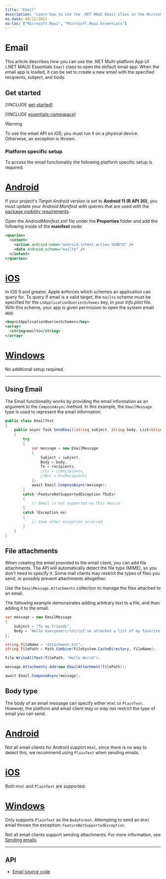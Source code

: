```yaml
---
title: "Email"
description: "Learn how to use the .NET MAUI Email class in the Microsoft.Maui.Essentials namespace to open the default email application. The subject, body, and recipients of email can be set."
ms.date: 08/12/2021
no-loc: ["Microsoft.Maui", "Microsoft.Maui.Essentials"]
---
```


# Email

This article describes how you can use the .NET Multi-platform App UI (.NET MAUI) Essentials `Email` class to open the default email app. When the email app is loaded, it can be set to create a new email with the specified recipients, subject, and body.

## Get started

[!INCLUDE [get-started](../includes/get-started.md)]

[!INCLUDE [essentials-namespace](../includes/essentials-namespace.md)]

> [!WARNING]
> To use the email API on iOS, you must run it on a physical device. Otherwise, an exception is thrown.

### Platform specific setup

To access the email functionality the following platform specific setup is required.

<!-- markdownlint-disable MD025 -->
# [Android](#tab/android)

If your project's _Target Android_ version is set to **Android 11 (R API 30)**, you must update your _Android Manifest_ with queries that are used with the [package visibility requirements](https://developer.android.com/preview/privacy/package-visibility).

Open the _AndroidManifest.xml_ file under the **Properties** folder and add the following inside of the **manifest** node:

```xml
<queries>
  <intent>
    <action android:name="android.intent.action.SENDTO" />
    <data android:scheme="mailto" />
  </intent>
</queries>
```

# [iOS](#tab/ios)

In iOS 9 and greater, Apple enforces which schemes an application can query for. To query if email is a valid target, the `mailto` scheme must be specified for the `LSApplicationQueriesSchemes` key, in your _Info.plist_ file. With this scheme, your app is given permission to open the system email app.

```xml
<key>LSApplicationQueriesSchemes</key>
<array>
  <string>mailto</string>
</array>
```

# [Windows](#tab/windows)

No additional setup required.

-----
<!-- markdownlint-enable MD025 -->

## Using Email

The Email functionality works by providing the email information as an argument to the `ComposeAsync` method. In this example, the `EmailMessage` type is used to represent the email information:

```csharp
public class EmailTest
{
    public async Task SendEmail(string subject, string body, List<string> recipients)
    {
        try
        {
            var message = new EmailMessage
            {
                Subject = subject,
                Body = body,
                To = recipients,
                //Cc = ccRecipients,
                //Bcc = bccRecipients
            };
            await Email.ComposeAsync(message);
        }
        catch (FeatureNotSupportedException fbsEx)
        {
            // Email is not supported on this device
        }
        catch (Exception ex)
        {
            // Some other exception occurred
        }
    }
}
```

## File attachments

When creating the email provided to the email client, you can add file attachments. The API will automatically detect the file type (MIME), so you don't need to specify it. Some mail clients may restrict the types of files you send, or possibly prevent attachments altogether.

Use the `EmailMessage.Attachments` collection to manage the files attached to an email.

The following example demonstrates adding arbitrary text to a file, and then adding it to the email.

```csharp
var message = new EmailMessage
{
    Subject = "To my friends",
    Body = "Hello everyone!\r\n\r\nI've attached a list of my favorite memories.",
};

string fileName = "attachment.txt";
string filePath = Path.Combine(FileSystem.CacheDirectory, fileName);

File.WriteAllText(filePath, "Hello World");

message.Attachments.Add(new EmailAttachment(filePath));

await Email.ComposeAsync(message);
```

## Body type

The body of an email message can specify either `Html` or `PlainText`. However, the platform and email client may or may not restrict the type of email you can send.

<!-- markdownlint-disable MD025 -->
<!-- markdownlint-disable MD024 -->
# [Android](#tab/android)

Not all email clients for Android support `Html`, since there is no way to detect this, we recommend using `PlainText` when sending emails.

# [iOS](#tab/ios)

Both `Html` and `PlainText` are supported.

# [Windows](#tab/windows)

Only supports `PlainText` as the `BodyFormat`. Attempting to send an `Html` email throws the exception: `FeatureNotSupportedException`.

Not all email clients support sending attachments. For more information, see [Sending emails](/windows/uwp/contacts-and-calendar/sending-email).

-----
<!-- markdownlint-enable MD024 -->
<!-- markdownlint-enable MD025 -->

## API

- [Email source code](https://github.com/dotnet/maui/tree/main/src/Essentials/src/Email)
<!-- - [Email API documentation](xref:Microsoft.Maui.Essentials.Email)-->
